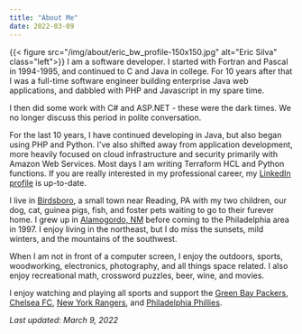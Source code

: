 ```yaml
---
title: "About Me"
date: 2022-03-09
---
```



{{< figure src="/img/about/eric_bw_profile-150x150.jpg" alt="Eric Silva" class="left">}}
I am a software developer. I started with Fortran and Pascal in 1994-1995, and continued to C and Java in college. For 10 years after that I was a full-time software engineer building enterprise Java web applications, and dabbled with PHP and Javascript in my spare time.

I then did some work with C# and ASP.NET - these were the dark times. We no longer discuss this period in polite conversation.

For the last 10 years, I have continued developing in Java, but also began using PHP and Python.  I've also shifted away from application development, more heavily focused on cloud infrastructure and security primarily with Amazon Web Services. Most days I am writing Terraform HCL and Python functions. If you are really interested in my professional career, my [LinkedIn profile](https://linkedin.com/in/ericjsilva) is up-to-date.

I live in [Birdsboro](https://en.wikipedia.org/wiki/Birdsboro,_Pennsylvania), a small town near Reading, PA with my two children, our dog, cat, guinea pigs, fish, and foster pets waiting to go to their furever home. I grew up in [Alamogordo, NM](https://www.alamogordo.com) before coming to the Philadelphia area in 1997. I enjoy living in the northeast, but I do miss the sunsets, mild winters, and the mountains of the southwest.

When I am not in front of a computer screen, I enjoy the outdoors, sports, woodworking, electronics, photography, and all things space related. I also enjoy recreational math, crossword puzzles, beer, wine, and movies. 

I enjoy watching and playing all sports and support the [Green Bay Packers](https://www.packers.com), [Chelsea FC](https://www.chelseafc.com), [New York Rangers](https://www.nhl.com/rangers/), and [Philadelphia Phillies](https://www.mlb.com/phillies).

*Last updated: March 9, 2022*
